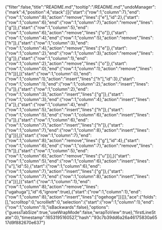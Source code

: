 {"filter":false,"title":"README.md","tooltip":"/README.md","undoManager":{"mark":4,"position":4,"stack":[[{"start":{"row":1,"column":7},"end":{"row":1,"column":8},"action":"remove","lines":["e"],"id":2},{"start":{"row":1,"column":6},"end":{"row":1,"column":7},"action":"remove","lines":["g"]},{"start":{"row":1,"column":5},"end":{"row":1,"column":6},"action":"remove","lines":["o"]},{"start":{"row":1,"column":4},"end":{"row":1,"column":5},"action":"remove","lines":["h"]},{"start":{"row":1,"column":3},"end":{"row":1,"column":4},"action":"remove","lines":["e"]},{"start":{"row":1,"column":2},"end":{"row":1,"column":3},"action":"remove","lines":["g"]},{"start":{"row":1,"column":1},"end":{"row":1,"column":2},"action":"remove","lines":["o"]},{"start":{"row":1,"column":0},"end":{"row":1,"column":1},"action":"remove","lines":["h"]}],[{"start":{"row":1,"column":0},"end":{"row":1,"column":1},"action":"insert","lines":["h"],"id":3},{"start":{"row":1,"column":1},"end":{"row":1,"column":2},"action":"insert","lines":["u"]},{"start":{"row":1,"column":2},"end":{"row":1,"column":3},"action":"insert","lines":["g"]},{"start":{"row":1,"column":3},"end":{"row":1,"column":4},"action":"insert","lines":["a"]},{"start":{"row":1,"column":4},"end":{"row":1,"column":5},"action":"insert","lines":["h"]},{"start":{"row":1,"column":5},"end":{"row":1,"column":6},"action":"insert","lines":["u"]},{"start":{"row":1,"column":6},"end":{"row":1,"column":7},"action":"insert","lines":["h"]},{"start":{"row":1,"column":7},"end":{"row":1,"column":8},"action":"insert","lines":["g"]}],[{"start":{"row":1,"column":7},"end":{"row":1,"column":8},"action":"remove","lines":["g"],"id":4},{"start":{"row":1,"column":6},"end":{"row":1,"column":7},"action":"remove","lines":["h"]},{"start":{"row":1,"column":5},"end":{"row":1,"column":6},"action":"remove","lines":["u"]}],[{"start":{"row":1,"column":5},"end":{"row":1,"column":6},"action":"insert","lines":["u"],"id":5},{"start":{"row":1,"column":6},"end":{"row":1,"column":7},"action":"insert","lines":["g"]},{"start":{"row":1,"column":7},"end":{"row":1,"column":8},"action":"insert","lines":["a"]}],[{"start":{"row":1,"column":1},"end":{"row":1,"column":8},"action":"remove","lines":["ugahuga"],"id":6,"ignore":true},{"start":{"row":1,"column":1},"end":{"row":1,"column":8},"action":"insert","lines":["ogehoge"]}]]},"ace":{"folds":[],"scrolltop":0,"scrollleft":0,"selection":{"start":{"row":1,"column":1},"end":{"row":1,"column":1},"isBackwards":false},"options":{"guessTabSize":true,"useWrapMode":false,"wrapToView":true},"firstLineState":0},"timestamp":1653195160527,"hash":"93c7b39dd6a26a46175830a6517d9f882670e637"}